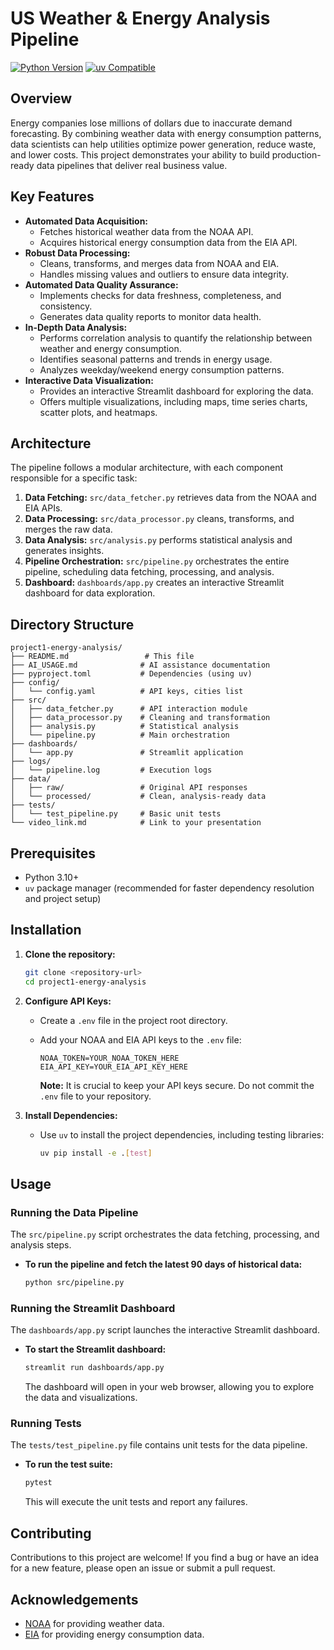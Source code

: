 # US Weather & Energy Analysis Pipeline

[![Python Version](https://img.shields.io/badge/Python-3.10+-blue.svg)](https://www.python.org/downloads/)
[![uv Compatible](https://img.shields.io/badge/Compatible%20with-uv-brightgreen)](https://github.com/astral-sh/uv)

## Overview

Energy companies lose millions of dollars due to inaccurate demand forecasting. By combining weather data with energy consumption patterns, data scientists can help utilities optimize power generation, reduce waste, and lower costs. This project demonstrates your ability to build production-ready data pipelines that deliver real business value.

## Key Features

*   **Automated Data Acquisition:**
    *   Fetches historical weather data from the NOAA API.
    *   Acquires historical energy consumption data from the EIA API.
*   **Robust Data Processing:**
    *   Cleans, transforms, and merges data from NOAA and EIA.
    *   Handles missing values and outliers to ensure data integrity.
*   **Automated Data Quality Assurance:**
    *   Implements checks for data freshness, completeness, and consistency.
    *   Generates data quality reports to monitor data health.
*   **In-Depth Data Analysis:**
    *   Performs correlation analysis to quantify the relationship between weather and energy consumption.
    *   Identifies seasonal patterns and trends in energy usage.
    *   Analyzes weekday/weekend energy consumption patterns.
*   **Interactive Data Visualization:**
    *   Provides an interactive Streamlit dashboard for exploring the data.
    *   Offers multiple visualizations, including maps, time series charts, scatter plots, and heatmaps.

## Architecture

The pipeline follows a modular architecture, with each component responsible for a specific task:

1.  **Data Fetching:**  `src/data_fetcher.py` retrieves data from the NOAA and EIA APIs.
2.  **Data Processing:** `src/data_processor.py` cleans, transforms, and merges the raw data.
3.  **Data Analysis:** `src/analysis.py` performs statistical analysis and generates insights.
4.  **Pipeline Orchestration:** `src/pipeline.py` orchestrates the entire pipeline, scheduling data fetching, processing, and analysis.
5.  **Dashboard:** `dashboards/app.py` creates an interactive Streamlit dashboard for data exploration.

## Directory Structure

```
project1-energy-analysis/
├── README.md                 # This file
├── AI_USAGE.md              # AI assistance documentation
├── pyproject.toml           # Dependencies (using uv)
├── config/
│   └── config.yaml          # API keys, cities list
├── src/
│   ├── data_fetcher.py      # API interaction module
│   ├── data_processor.py    # Cleaning and transformation
│   ├── analysis.py          # Statistical analysis
│   └── pipeline.py          # Main orchestration
├── dashboards/
│   └── app.py               # Streamlit application
├── logs/
│   └── pipeline.log         # Execution logs
├── data/
│   ├── raw/                 # Original API responses
│   └── processed/           # Clean, analysis-ready data
├── tests/
│   └── test_pipeline.py     # Basic unit tests
└── video_link.md            # Link to your presentation
```

## Prerequisites

*   Python 3.10+
*   `uv` package manager (recommended for faster dependency resolution and project setup)

## Installation

1.  **Clone the repository:**

    ```bash
    git clone <repository-url>
    cd project1-energy-analysis
    ```

2.  **Configure API Keys:**

    *   Create a `.env` file in the project root directory.
    *   Add your NOAA and EIA API keys to the `.env` file:

        ```
        NOAA_TOKEN=YOUR_NOAA_TOKEN_HERE
        EIA_API_KEY=YOUR_EIA_API_KEY_HERE
        ```

        **Note:** It is crucial to keep your API keys secure.  Do not commit the `.env` file to your repository.

3.  **Install Dependencies:**

    *   Use `uv` to install the project dependencies, including testing libraries:

        ```bash
        uv pip install -e .[test]
        ```

## Usage

### Running the Data Pipeline

The `src/pipeline.py` script orchestrates the data fetching, processing, and analysis steps.

*   **To run the pipeline and fetch the latest 90 days of historical data:**

    ```bash
    python src/pipeline.py
    ```

### Running the Streamlit Dashboard

The `dashboards/app.py` script launches the interactive Streamlit dashboard.

*   **To start the Streamlit dashboard:**

    ```bash
    streamlit run dashboards/app.py
    ```

    The dashboard will open in your web browser, allowing you to explore the data and visualizations.

### Running Tests

The `tests/test_pipeline.py` file contains unit tests for the data pipeline.

*   **To run the test suite:**

    ```bash
    pytest
    ```

    This will execute the unit tests and report any failures.

## Contributing

Contributions to this project are welcome! If you find a bug or have an idea for a new feature, please open an issue or submit a pull request.


## Acknowledgements

*   [NOAA](https://www.noaa.gov/) for providing weather data.
*   [EIA](https://www.eia.gov/) for providing energy consumption data.
